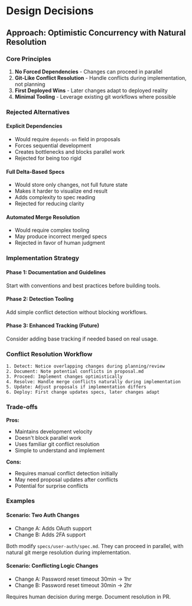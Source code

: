# Design Decisions

## Approach: Optimistic Concurrency with Natural Resolution

### Core Principles

1. **No Forced Dependencies** - Changes can proceed in parallel
2. **Git-Like Conflict Resolution** - Handle conflicts during implementation, not planning
3. **First Deployed Wins** - Later changes adapt to deployed reality
4. **Minimal Tooling** - Leverage existing git workflows where possible

### Rejected Alternatives

#### Explicit Dependencies
- Would require `depends-on` field in proposals
- Forces sequential development
- Creates bottlenecks and blocks parallel work
- Rejected for being too rigid

#### Full Delta-Based Specs
- Would store only changes, not full future state
- Makes it harder to visualize end result
- Adds complexity to spec reading
- Rejected for reducing clarity

#### Automated Merge Resolution
- Would require complex tooling
- May produce incorrect merged specs
- Rejected in favor of human judgment

### Implementation Strategy

#### Phase 1: Documentation and Guidelines
Start with conventions and best practices before building tools.

#### Phase 2: Detection Tooling
Add simple conflict detection without blocking workflows.

#### Phase 3: Enhanced Tracking (Future)
Consider adding base tracking if needed based on real usage.

### Conflict Resolution Workflow

```
1. Detect: Notice overlapping changes during planning/review
2. Document: Note potential conflicts in proposal.md
3. Proceed: Implement changes optimistically
4. Resolve: Handle merge conflicts naturally during implementation
5. Update: Adjust proposals if implementation differs
6. Deploy: First change updates specs, later changes adapt
```

### Trade-offs

**Pros:**
- Maintains development velocity
- Doesn't block parallel work
- Uses familiar git conflict resolution
- Simple to understand and implement

**Cons:**
- Requires manual conflict detection initially
- May need proposal updates after conflicts
- Potential for surprise conflicts

### Examples

#### Scenario: Two Auth Changes
- Change A: Adds OAuth support
- Change B: Adds 2FA support

Both modify `specs/user-auth/spec.md`. They can proceed in parallel, with natural git merge resolution during implementation.

#### Scenario: Conflicting Logic Changes
- Change A: Password reset timeout 30min → 1hr
- Change B: Password reset timeout 30min → 2hr

Requires human decision during merge. Document resolution in PR.